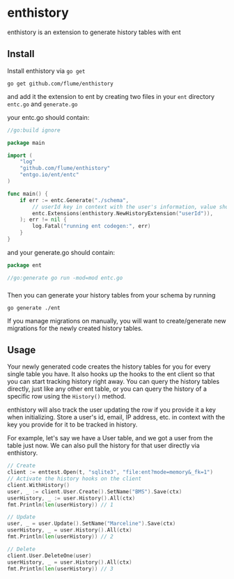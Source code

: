 # enthistory
enthistory is an extension to generate history tables with ent

## Install
Install enthistory via `go get`
```shell
go get github.com/flume/enthistory
```
and add it the extension to ent by creating two files in your `ent` directory `entc.go` and `generate.go`

your entc.go should contain:
```go
//go:build ignore

package main

import (
	"log"
	"github.com/flume/enthistory"
	"entgo.io/ent/entc"
)

func main() {
	if err := entc.Generate("./schema",
		// userId key in context with the user's information, value should be a string
		entc.Extensions(enthistory.NewHistoryExtension("userId")),
	); err != nil {
		log.Fatal("running ent codegen:", err)
	}
}
```

and your generate.go should contain:
```go
package ent

//go:generate go run -mod=mod entc.go
```

###

Then you can generate your history tables from your schema by running 
```shell
go generate ./ent
```

If you manage migrations on manually, you will want to create/generate new migrations for the newly created history tables.

## Usage

Your newly generated code creates the history tables for you for every single table you have. It also hooks up the hooks to the ent client so that you can start tracking history right away.
You can query the history tables directly, just like any other ent table, or you can query the history of a specific row using the `History()` method.

enthistory will also track the user updating the row if you provide it a key when initializing. Store a user's id, email, IP address, etc. in context with the key you provide for it to be tracked in history. 

For example, let's say we have a User table, and we got a user from the table just now. We can also pull the history for that user directly via enthistory.

```go
// Create
client := enttest.Open(t, "sqlite3", "file:ent?mode=memory&_fk=1")
// Activate the history hooks on the client
client.WithHistory()
user, _ := client.User.Create().SetName("BMS").Save(ctx)
userHistory, _ := user.History().All(ctx)
fmt.Println(len(userHistory)) // 1

// Update
user, _ = user.Update().SetName("Marceline").Save(ctx)
userHistory, _ = user.History().All(ctx)
fmt.Println(len(userHistory)) // 2

// Delete
client.User.DeleteOne(user)
userHistory, _ = user.History().All(ctx)
fmt.Println(len(userHistory)) // 3
```
